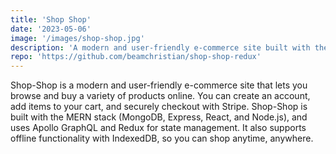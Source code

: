 ```yaml
---
title: 'Shop Shop'
date: '2023-05-06'
image: '/images/shop-shop.jpg'
description: 'A modern and user-friendly e-commerce site built with the MERN stack and Apollo GraphQL'
repo: 'https://github.com/beamchristian/shop-shop-redux'
---
```


Shop-Shop is a modern and user-friendly e-commerce site that lets you browse and buy a variety of products online. You can create an account, add items to your cart, and securely checkout with Stripe. Shop-Shop is built with the MERN stack (MongoDB, Express, React, and Node.js), and uses Apollo GraphQL and Redux for state management. It also supports offline functionality with IndexedDB, so you can shop anytime, anywhere.
